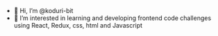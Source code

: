 - 👋 Hi, I’m @koduri-bit
- 👀 I’m interested in learning and developing frontend code challenges using React, Redux, css, html and Javascript 

<!---
koduri-bit/koduri-bit is a ✨ special ✨ repository because its `README.md` (this file) appears on your GitHub profile.
You can click the Preview link to take a look at your changes.
--->
